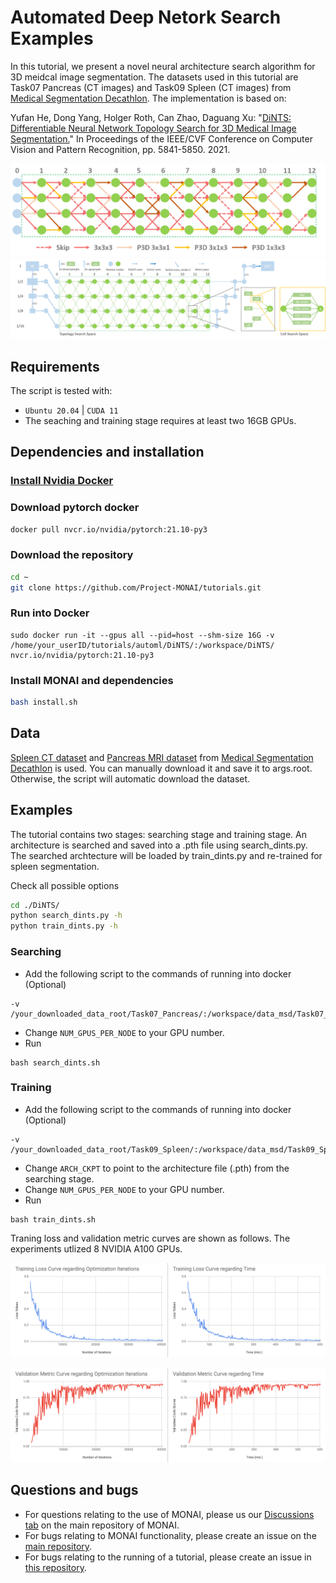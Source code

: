 # Automated Deep Netork Search Examples

In this tutorial, we present a novel neural architecture search algorithm for 3D meidcal image segmentation. The datasets used in this tutorial are Task07 Pancreas (CT images) and Task09 Spleen (CT images) from [Medical Segmentation Decathlon](http://medicaldecathlon.com/). The implementation is based on:

Yufan He, Dong Yang, Holger Roth, Can Zhao, Daguang Xu: "[DiNTS: Differentiable Neural Network Topology Search for 3D Medical Image Segmentation.](https://openaccess.thecvf.com/content/CVPR2021/papers/He_DiNTS_Differentiable_Neural_Network_Topology_Search_for_3D_Medical_Image_CVPR_2021_paper.pdf)" In Proceedings of the IEEE/CVF Conference on Computer Vision and Pattern Recognition, pp. 5841-5850. 2021.

![0.8](./Figures/arch_ram-cost-0.8.png)
![space](./Figures/search_space.png)

## Requirements
The script is tested with:
- `Ubuntu 20.04` |  `CUDA 11`
- The seaching and training stage requires at least two 16GB GPUs.

## Dependencies and installation
### [Install Nvidia Docker]()
### Download pytorch docker
```bash
docker pull nvcr.io/nvidia/pytorch:21.10-py3
```
### Download the repository
```bash
cd ~
git clone https://github.com/Project-MONAI/tutorials.git
```
### Run into Docker
```
sudo docker run -it --gpus all --pid=host --shm-size 16G -v /home/your_userID/tutorials/automl/DiNTS/:/workspace/DiNTS/  nvcr.io/nvidia/pytorch:21.10-py3
```
### Install MONAI and dependencies
```bash
bash install.sh
```


## Data
[Spleen CT dataset](https://drive.google.com/drive/folders/1HqEgzS8BV2c7xYNrZdEAnrHk7osJJ--2) and [Pancreas MRI dataset](https://drive.google.com/drive/folders/1HqEgzS8BV2c7xYNrZdEAnrHk7osJJ--2)
from [Medical Segmentation Decathlon](http://medicaldecathlon.com/) is used. You can manually download it and save it to args.root. Otherwise, the script will automatic
download the dataset.

## Examples
The tutorial contains two stages: searching stage and training stage. An architecture is searched and saved into a .pth file using search_dints.py. The searched archtecture will be loaded by train_dints.py and re-trained for spleen segmentation.

Check all possible options
```bash
cd ./DiNTS/
python search_dints.py -h
python train_dints.py -h
```

### Searching
- Add the following script to the commands of running into docker (Optional)
```
-v /your_downloaded_data_root/Task07_Pancreas/:/workspace/data_msd/Task07_Pancreas/
```
- Change ``NUM_GPUS_PER_NODE`` to your GPU number.
- Run
```
bash search_dints.sh
```

### Training
- Add the following script to the commands of running into docker (Optional)
```
-v /your_downloaded_data_root/Task09_Spleen/:/workspace/data_msd/Task09_Spleen/
```
- Change ``ARCH_CKPT`` to point to the architecture file (.pth) from the searching stage.
- Change ``NUM_GPUS_PER_NODE`` to your GPU number.
- Run
```
bash train_dints.sh
```

Traning loss and validation metric curves are shown as follows. The experiments utlized 8 NVIDIA A100 GPUs.

![training_loss](./Figures/training_loss.png)

![validation_metric](./Figures/validation_metric.png)

## Questions and bugs

- For questions relating to the use of MONAI, please us our [Discussions tab](https://github.com/Project-MONAI/MONAI/discussions) on the main repository of MONAI.
- For bugs relating to MONAI functionality, please create an issue on the [main repository](https://github.com/Project-MONAI/MONAI/issues).
- For bugs relating to the running of a tutorial, please create an issue in [this repository](https://github.com/Project-MONAI/Tutorials/issues).
